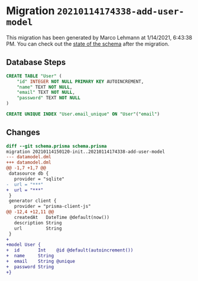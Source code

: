 # Migration `20210114174338-add-user-model`

This migration has been generated by Marco Lehmann at 1/14/2021, 6:43:38 PM.
You can check out the [state of the schema](./schema.prisma) after the migration.

## Database Steps

```sql
CREATE TABLE "User" (
    "id" INTEGER NOT NULL PRIMARY KEY AUTOINCREMENT,
    "name" TEXT NOT NULL,
    "email" TEXT NOT NULL,
    "password" TEXT NOT NULL
)

CREATE UNIQUE INDEX "User.email_unique" ON "User"("email")
```

## Changes

```diff
diff --git schema.prisma schema.prisma
migration 20210114150120-init..20210114174338-add-user-model
--- datamodel.dml
+++ datamodel.dml
@@ -1,7 +1,7 @@
 datasource db {
   provider = "sqlite"
-  url = "***"
+  url = "***"
 }
 generator client {
   provider = "prisma-client-js"
@@ -12,4 +12,11 @@
   createdAt   DateTime @default(now())
   description String
   url         String
 }
+
+model User {
+  id       Int    @id @default(autoincrement())
+  name     String
+  email    String @unique
+  password String
+}
```


